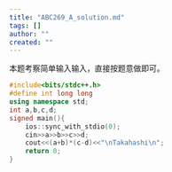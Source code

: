 ```yaml
---
title: "ABC269_A_solution.md"
tags: []
author: ""
created: ""
---
```


本题考察简单输入输入，直接按题意做即可。

```cpp
#include<bits/stdc++.h>
#define int long long
using namespace std;
int a,b,c,d;
signed main(){
	ios::sync_with_stdio(0);
	cin>>a>>b>>c>>d;
	cout<<(a+b)*(c-d)<<"\nTakahashi\n";
	return 0;
}
```

